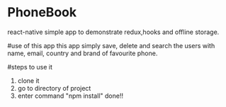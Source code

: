 # PhoneBook
react-native simple app to demonstrate redux,hooks and offline storage.

#use of this app
this app simply save, delete and search the users with name, email, country and brand of favourite phone.


#steps to use it
1) clone it
2) go to directory of project
3) enter command "npm install" done!!
